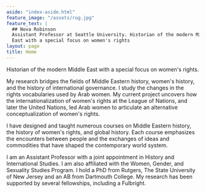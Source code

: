 ```yaml
---
aside: "index-aside.html"
feature_image: "/assets/rug.jpg"
feature_text: |
  ## Nova Robinson
  Assistant Professor at Seattle University. Historian of the modern Middle
  East with a special focus on women's rights
layout: page
title: Home
---
```


Historian of the modern Middle East with a special focus on women's rights.

My research bridges the fields of Middle Eastern history, women's history, and the history of international governance. I study the changes in the rights vocabularies used by Arab women. My current project uncovers how the internationalization of women's rights at the League of Nations, and later the United Nations, led Arab women to articulate an alternative conceptualization of women's rights.

I have designed and taught numerous courses on Middle Eastern history, the history of women's rights, and global history. Each course emphasizes the encounters between people and the exchanges of ideas and commodities that have shaped the contemporary world system.

I am an Assistant Professor with a joint appointment in History and International Studies. I am also affiliated with the Women, Gender, and Sexuality Studies Program. I hold a PhD from Rutgers, The State University of New Jersey and an AB from Dartmouth College. My research has been supported by several fellowships, including a Fulbright.
